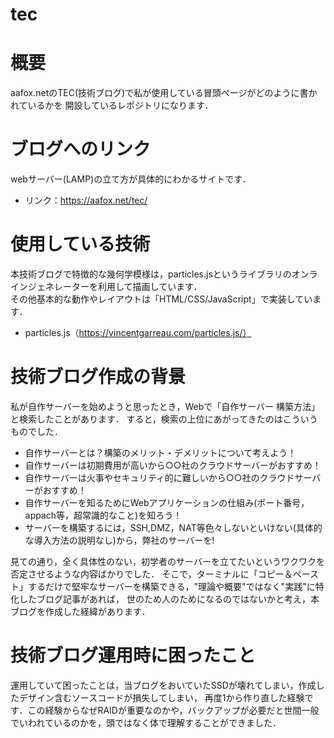 # tec
# 概要
 
aafox.netのTEC(技術ブログ)で私が使用している冒頭ページがどのように書かれているかを
開設しているレポジトリになります．

# ブログへのリンク
webサーバー(LAMP)の立て方が具体的にわかるサイトです．
* リンク：https://aafox.net/tec/

# 使用している技術
 
本技術ブログで特徴的な幾何学模様は，particles.jsというライブラリのオンラインジェネレーターを利用して描画しています．
<br>その他基本的な動作やレイアウトは「HTML/CSS/JavaScript」で実装しています．
* particles.js（https://vincentgarreau.com/particles.js/）
  

# 技術ブログ作成の背景

私が自作サーバーを始めようと思ったとき，Webで「自作サーバー 構築方法」と検索したことがあります．
すると，検索の上位にあがってきたのはこういうものでした．

* 自作サーバーとは？構築のメリット・デメリットについて考えよう！
* 自作サーバーは初期費用が高いから○○社のクラウドサーバーがおすすめ！
* 自作サーバーは火事やセキュリティ的に難しいから○○社のクラウドサーバーがおすすめ！
* 自作サーバーを知るためにWebアプリケーションの仕組み(ポート番号，appach等，超常識的なこと)を知ろう！
* サーバーを構築するには，SSH,DMZ，NAT等色々しないといけない(具体的な導入方法の説明なし)から，弊社のサーバーを!

見ての通り，全く具体性のない，初学者のサーバーを立てたいというワクワクを否定させるような内容ばかりでした．
そこで，ターミナルに「コピー＆ペースト」するだけで堅牢なサーバーを構築できる，"理論や概要"ではなく"実践"に特化したブログ記事があれば，
世のため人のためになるのではないかと考え，本ブログを作成した経緯があります．

# 技術ブログ運用時に困ったこと
運用していて困ったことは，当ブログをおいていたSSDが壊れてしまい，作成したデザイン含むソースコードが損失してしまい，
再度1から作り直した経験です．この経験からなぜRAIDが重要なのかや，バックアップが必要だと世間一般でいわれているのかを，頭ではなく体で理解することができました．
